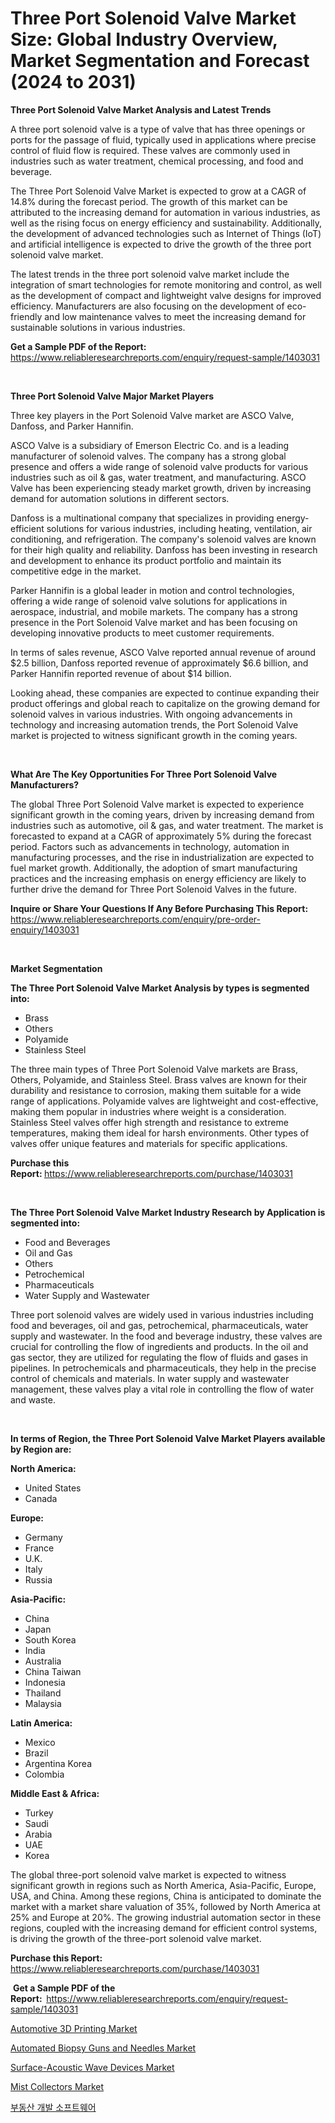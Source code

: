 <p><h1>Three Port Solenoid Valve Market Size: Global Industry Overview, Market Segmentation and Forecast (2024 to 2031)</h1></p><p><strong>Three Port Solenoid Valve Market Analysis and Latest Trends</strong></p>
<p><p>A three port solenoid valve is a type of valve that has three openings or ports for the passage of fluid, typically used in applications where precise control of fluid flow is required. These valves are commonly used in industries such as water treatment, chemical processing, and food and beverage.</p><p>The Three Port Solenoid Valve Market is expected to grow at a CAGR of 14.8% during the forecast period. The growth of this market can be attributed to the increasing demand for automation in various industries, as well as the rising focus on energy efficiency and sustainability. Additionally, the development of advanced technologies such as Internet of Things (IoT) and artificial intelligence is expected to drive the growth of the three port solenoid valve market.</p><p>The latest trends in the three port solenoid valve market include the integration of smart technologies for remote monitoring and control, as well as the development of compact and lightweight valve designs for improved efficiency. Manufacturers are also focusing on the development of eco-friendly and low maintenance valves to meet the increasing demand for sustainable solutions in various industries.</p></p>
<p><strong>Get a Sample PDF of the Report:&nbsp;</strong> <a href="https://www.reliableresearchreports.com/enquiry/request-sample/1403031">https://www.reliableresearchreports.com/enquiry/request-sample/1403031</a></p>
<p>&nbsp;</p>
<p><strong>Three Port Solenoid Valve Major Market Players</strong></p>
<p><p>Three key players in the Port Solenoid Valve market are ASCO Valve, Danfoss, and Parker Hannifin. </p><p>ASCO Valve is a subsidiary of Emerson Electric Co. and is a leading manufacturer of solenoid valves. The company has a strong global presence and offers a wide range of solenoid valve products for various industries such as oil & gas, water treatment, and manufacturing. ASCO Valve has been experiencing steady market growth, driven by increasing demand for automation solutions in different sectors.</p><p>Danfoss is a multinational company that specializes in providing energy-efficient solutions for various industries, including heating, ventilation, air conditioning, and refrigeration. The company's solenoid valves are known for their high quality and reliability. Danfoss has been investing in research and development to enhance its product portfolio and maintain its competitive edge in the market.</p><p>Parker Hannifin is a global leader in motion and control technologies, offering a wide range of solenoid valve solutions for applications in aerospace, industrial, and mobile markets. The company has a strong presence in the Port Solenoid Valve market and has been focusing on developing innovative products to meet customer requirements.</p><p>In terms of sales revenue, ASCO Valve reported annual revenue of around $2.5 billion, Danfoss reported revenue of approximately $6.6 billion, and Parker Hannifin reported revenue of about $14 billion.</p><p>Looking ahead, these companies are expected to continue expanding their product offerings and global reach to capitalize on the growing demand for solenoid valves in various industries. With ongoing advancements in technology and increasing automation trends, the Port Solenoid Valve market is projected to witness significant growth in the coming years.</p></p>
<p>&nbsp;</p>
<p><strong>What Are The Key Opportunities For Three Port Solenoid Valve Manufacturers?</strong></p>
<p><p>The global Three Port Solenoid Valve market is expected to experience significant growth in the coming years, driven by increasing demand from industries such as automotive, oil & gas, and water treatment. The market is forecasted to expand at a CAGR of approximately 5% during the forecast period. Factors such as advancements in technology, automation in manufacturing processes, and the rise in industrialization are expected to fuel market growth. Additionally, the adoption of smart manufacturing practices and the increasing emphasis on energy efficiency are likely to further drive the demand for Three Port Solenoid Valves in the future.</p></p>
<p><strong>Inquire or Share Your Questions If Any Before Purchasing This Report:</strong> <a href="https://www.reliableresearchreports.com/enquiry/pre-order-enquiry/1403031">https://www.reliableresearchreports.com/enquiry/pre-order-enquiry/1403031</a></p>
<p>&nbsp;</p>
<p><strong>Market Segmentation</strong></p>
<p><strong>The Three Port Solenoid Valve Market Analysis by types is segmented into:</strong></p>
<p><ul><li>Brass</li><li>Others</li><li>Polyamide</li><li>Stainless Steel</li></ul></p>
<p><p>The three main types of Three Port Solenoid Valve markets are Brass, Others, Polyamide, and Stainless Steel. Brass valves are known for their durability and resistance to corrosion, making them suitable for a wide range of applications. Polyamide valves are lightweight and cost-effective, making them popular in industries where weight is a consideration. Stainless Steel valves offer high strength and resistance to extreme temperatures, making them ideal for harsh environments. Other types of valves offer unique features and materials for specific applications.</p></p>
<p><strong>Purchase this Report:&nbsp;</strong><a href="https://www.reliableresearchreports.com/purchase/1403031">https://www.reliableresearchreports.com/purchase/1403031</a></p>
<p>&nbsp;</p>
<p><strong>The Three Port Solenoid Valve Market Industry Research by Application is segmented into:</strong></p>
<p><ul><li>Food and Beverages</li><li>Oil and Gas</li><li>Others</li><li>Petrochemical</li><li>Pharmaceuticals</li><li>Water Supply and Wastewater</li></ul></p>
<p><p>Three port solenoid valves are widely used in various industries including food and beverages, oil and gas, petrochemical, pharmaceuticals, water supply and wastewater. In the food and beverage industry, these valves are crucial for controlling the flow of ingredients and products. In the oil and gas sector, they are utilized for regulating the flow of fluids and gases in pipelines. In petrochemicals and pharmaceuticals, they help in the precise control of chemicals and materials. In water supply and wastewater management, these valves play a vital role in controlling the flow of water and waste.</p></p>
<p>&nbsp;</p>
<p><strong>In terms of Region, the Three Port Solenoid Valve Market Players available by Region are:</strong></p>
<p>
    <p> <strong> North America: </strong>
        <ul>
            <li>United States</li>
            <li>Canada</li>
        </ul>
        </p> 
    <p> <strong> Europe: </strong>
        <ul>
            <li>Germany</li>
            <li>France</li>
            <li>U.K.</li>
            <li>Italy</li>
            <li>Russia</li>
        </ul>
        </p> 
    <p> <strong> Asia-Pacific: </strong>
        <ul>
            <li>China</li>
            <li>Japan</li>
            <li>South Korea</li>
            <li>India</li>
            <li>Australia</li>
            <li>China Taiwan</li>
            <li>Indonesia</li>
            <li>Thailand</li>
            <li>Malaysia</li>
        </ul>
        </p> 
    <p> <strong> Latin America: </strong>
        <ul>
            <li>Mexico</li>
            <li>Brazil</li>
            <li>Argentina Korea</li>
            <li>Colombia</li>
        </ul>
        </p> 
    <p> <strong> Middle East & Africa: </strong>
        <ul>
            <li>Turkey</li>
            <li>Saudi</li>
            <li>Arabia</li>
            <li>UAE</li>
            <li>Korea</li>
        </ul>
    </p>
    </p>
<p><p>The global three-port solenoid valve market is expected to witness significant growth in regions such as North America, Asia-Pacific, Europe, USA, and China. Among these regions, China is anticipated to dominate the market with a market share valuation of 35%, followed by North America at 25% and Europe at 20%. The growing industrial automation sector in these regions, coupled with the increasing demand for efficient control systems, is driving the growth of the three-port solenoid valve market.</p></p>
<p><strong>Purchase this Report: </strong><a href="https://www.reliableresearchreports.com/purchase/1403031">https://www.reliableresearchreports.com/purchase/1403031</a></p>
<p>&nbsp;<strong>Get a Sample PDF of the Report:&nbsp;&nbsp;</strong><a href="https://www.reliableresearchreports.com/enquiry/request-sample/1403031">https://www.reliableresearchreports.com/enquiry/request-sample/1403031</a></p>
<p><strong></strong></p>
<p><p><a href="https://view.publitas.com/reportprime-1/automotive-3d-printing-market-research-report-unlocks-analysis-on-the-market-financial-status-market-size-and-market-revenue-upto-2031/">Automotive 3D Printing Market</a></p><p><a href="https://github.com/Chiragrp22/Market-Research-Report-List-3/blob/main/automated-biopsy-guns-and-needles-market.md">Automated Biopsy Guns and Needles Market</a></p><p><a href="https://glittery-fuchsia-86a.notion.site/Surface-Acoustic-Wave-Devices-Market-Size-Furnishes-Valuable-Information-Encompassing-Market-Share--fa78f91f4c794ccb9ce51b487b6ef7d4">Surface-Acoustic Wave Devices Market</a></p><p><a href="https://bubble-tree-ea4.notion.site/Mist-Collectors-Market-Centers-on-Aspects-such-as-Market-Growth-Market-Share-Market-Opportunity-a-678df82764d1489fa7be8bce51cf5135">Mist Collectors Market</a></p><p><a href="https://github.com/qpfbabw35734906/Market-Research-Report-List-1/blob/main/4240840183769.md">부동산 개발 소프트웨어</a></p></p>